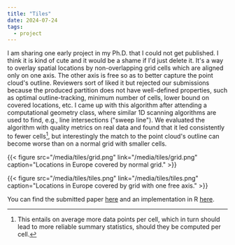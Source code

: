 ```yaml
---
title: "Tiles"
date: 2024-07-24
tags:
  - project
---
```


I am sharing one early project in my Ph.D. that I could not get published. I think it is kind of cute and it would be a shame if I'd just delete it. It's a way to overlay spatial locations by non-overlapping grid cells which are aligned only on one axis. The other axis is free so as to better capture the point cloud's outline. Reviewers sort of liked it but rejected our submissions because the produced partition does not have well-defined properties, such as optimal outline-tracking, minimum number of cells, lower bound on covered locations, etc. I came up with this algorithm after attending a computational geometry class, where similar 1D scanning algorithms are used to find, e.g., line intersections ("sweep line"). We evaluated the algorithm with quality metrics on real data and found that it led consistently to fewer cells[^1], but interestingly the match to the point cloud's outline can become worse than on a normal grid with smaller cells.

{{< figure src="/media/tiles/grid.png" link="/media/tiles/grid.png" caption="Locations in Europe covered by normal grid." >}}

{{< figure src="/media/tiles/tiles.png" link="/media/tiles/tiles.png" caption="Locations in Europe covered by grid with one free axis." >}}

You can find the submitted paper [here](/media/tiles/paper.pdf) and an implementation in R [here](/media/tiles/proj.zip).

[^1]: This entails on average more data points per cell, which in turn should lead to more reliable summary statistics, should they be computed per cell.
